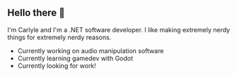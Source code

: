 ## Hello there 👋
I'm Carlyle and I'm a .NET software developer. I like making extremely nerdy things for extremely nerdy reasons.
- Currently working on audio manipulation software
- Currently learning gamedev with Godot
- Currently looking for work!
<!--
**digydigdogdead/digydigdogdead** is a ✨ _special_ ✨ repository because its `README.md` (this file) appears on your GitHub profile.

Here are some ideas to get you started:

- 🔭 I’m currently working on ...
- 🌱 I’m currently learning ...
- 👯 I’m looking to collaborate on ...
- 🤔 I’m looking for help with ...
- 💬 Ask me about ...
- 📫 How to reach me: ...
- 😄 Pronouns: ...
- ⚡ Fun fact: ...
-->
